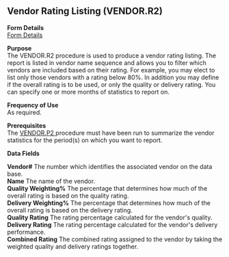 ##  Vendor Rating Listing (VENDOR.R2)

<PageHeader />

**Form Details**  
[ Form Details ](VENDOR-R2-1/README.md)   

**Purpose**  
The VENDOR.R2 procedure is used to produce a vendor rating listing. The report
is listed in vendor name sequence and allows you to filter which vendors are
included based on their rating. For example, you may elect to list only those
vendors with a rating below 80%. In addition you may define if the overall
rating is to be used, or only the quality or delivery rating. You can specify
one or more months of statistics to report on.

**Frequency of Use**  
As required.

**Prerequisites**  
The [ VENDOR.P2 ](../../../../../../../../../rover/AP-OVERVIEW/AP-REPORT/VENDOR-Q/VENDOR-Q-9/DMR-CONTROL/DMR-CONTROL-1/VENDOR-P2) procedure must have been run to summarize the vendor statistics for the period(s) on which you want to report. 

**Data Fields**

**Vendor#** The number which identifies the associated vendor on the data
base.  
**Name** The name of the vendor.  
**Quality Weighting%** The percentage that determines how much of the overall
rating is based on the quality rating.  
**Delivery Weighting%** The percentage that determines how much of the overall
rating is based on the delivery rating.  
**Quality Rating** The rating percentage calculated for the vendor's quality.  
**Delivery Rating** The rating percentage calculated for the vendor's delivery
performance.  
**Combined Rating** The combined rating assigned to the vendor by taking the
weighted quality and delivery ratings together.  
  
<badge text= "Version 8.10.57" vertical="middle" />

<PageFooter />